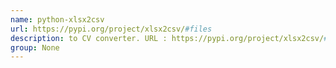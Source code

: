 ```yaml
---
name: python-xlsx2csv
url: https://pypi.org/project/xlsx2csv/#files
description: to CV converter. URL : https://pypi.org/project/xlsx2csv/#files Groups : None
group: None
---
```

